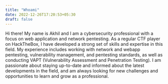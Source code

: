 ```yaml
---
title: "Whoami"
date: 2022-12-26T17:20:53+05:30
draft: false
---
```

Hi there! My name is Akhil and I am a cybersecurity professional with a focus on web application and network pentesting. As a regular CTF player on HackTheBox, I have developed a strong set of skills and expertise in this field. My experience includes working with network and webapp pentesting, vulnerability management, and pentesting standards, as well as conducting VAPT (Vulnerability Assessment and Penetration Testing). I am passionate about staying up-to-date and informed about the latest developments in the field, and am always looking for new challenges and opportunities to learn and grow as a professional.